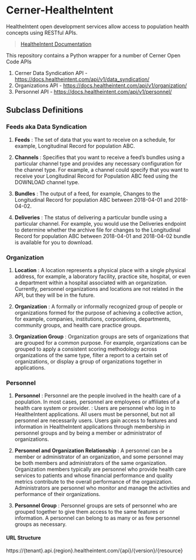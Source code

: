 # Cerner-HealtheIntent
HealtheIntent open development services allow access to population health concepts using RESTful APIs. 

>[HealtheIntent Documentation](https://docs.healtheintent.com/)

This repository contains a Python wrapper for a number of Cerner Open Code APIs
1. Cerner Data Syndication API - https://docs.healtheintent.com/api/v1/data_syndication/
2. Organizations API - https://docs.healtheintent.com/api/v1/organization/
3. Personnel API - https://docs.healtheintent.com/api/v1/personnel/


## Subclass Definitions

### Feeds aka Data Syndication

1. **Feeds**
: The set of data that you want to receive on a schedule, for example, Longitudinal Record for population ABC.

2. **Channels**
: Specifies that you want to receive a feed’s bundles using a particular channel type and provides any necessary configuration for the channel type. For example, a channel could specify that you want to receive your Longitudinal Record for Population ABC feed using the DOWNLOAD channel type.

2. **Bundles**
: The output of a feed, for example, Changes to the Longitudinal Record for population ABC between 2018-04-01 and 2018-04-02.

3. **Deliveries**
: The status of delivering a particular bundle using a particular channel. For example, you would use the Deliveries endpoint to determine whether the archive file for changes to the Longitudinal Record for population ABC between 2018-04-01 and 2018-04-02 bundle is available for you to download.

### Organization

1. **Location**
: A location represents a physical place with a single physical address, for example, a laboratory facility, practice site, hospital, or even a department within a hospital associated with an organization. Currently, personnel organizations and locations are not related in the API, but they will be in the future.

2. **Organization**
: A formally or informally recognized group of people or organizations formed for the purpose of achieving a collective action, for example, companies, institutions, corporations, departments, community groups, and health care practice groups.

3. **Organization Group**
: Organization groups are sets of organizations that are grouped for a common purpose. For example, organizations can be grouped to apply a consistent scoring methodology across organizations of the same type, filter a report to a certain set of organizations, or display a group of organizations together in applications.

### Personnel

1. **Personnel**
: Personnel are the people involved in the health care of a population. In most cases, personnel are employees or affiliates of a health care system or provider.
: Users are personnel who log in to HealtheIntent applications. All users must be personnel, but not all personnel are necessarily users. Users gain access to features and information in HealtheIntent applications through membership in personnel groups and by being a member or administrator of organizations.

2. **Personnel and Organization Relationship**
: A personnel can be a member or administrator of an organization, and some personnel may be both members and administrators of the same organization. Organization members typically are personnel who provide health care services to patients and whose financial performance and quality metrics contribute to the overall performance of the organization. Administrators are personnel who monitor and manage the activities and performance of their organizations.

3. **Personnel Group**
: Personnel groups are sets of personnel who are grouped together to give them access to the same features or information. A personnel can belong to as many or as few personnel groups as necessary.

#### URL Structure
https://{tenant}.api.{region}.healtheintent.com/{api}/{version}/{resource}
